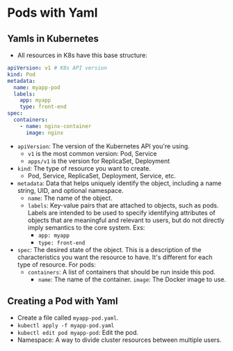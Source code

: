 # Pods with Yaml

## Yamls in Kubernetes

- All resources in K8s have this base structure:

```yaml
apiVersion: v1 # K8s API version
kind: Pod
metadata:
  name: myapp-pod
  labels:
    app: myapp
    type: front-end
spec:
  containers:
    - name: nginx-container
      image: nginx
```

- `apiVersion`: The version of the Kubernetes API you're using.
  - `v1` is the most common version: Pod, Service
  - `apps/v1` is the version for ReplicaSet, Deployment
- `kind`: The type of resource you want to create.
  - Pod, Service, ReplicaSet, Deployment, Service, etc.
- `metadata`: Data that helps uniquely identify the object, including a name string, UID, and optional namespace.
  - `name`: The name of the object.
  - `labels`: Key-value pairs that are attached to objects, such as pods. Labels are intended to be used to specify identifying attributes of objects that are meaningful and relevant to users, but do not directly imply semantics to the core system. Exs:
    - `app: myapp`
    - `type: front-end`
- `spec`: The desired state of the object. This is a description of the characteristics you want the resource to have. It's different for each type of resource. For pods:
  - `containers`: A list of containers that should be run inside this pod.
    - `name`: The name of the container.
      `image`: The Docker image to use.

## Creating a Pod with Yaml

- Create a file called `myapp-pod.yaml`.
- `kubectl apply -f myapp-pod.yaml`
- `kubectl edit pod myapp-pod`: Edit the pod.
- Namespace: A way to divide cluster resources between multiple users.
